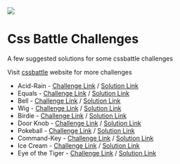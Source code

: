 <img src="assets/ws-css.png" />

# Css Battle Challenges

A few suggested solutions for some cssbattle challenges

Visit [cssbattle](https://cssbattle.dev/) website for more challenges

* Acid-Rain - [Challenge Link](https://cssbattle.dev/play/5) / [Solution Link](https://github.com/teacodema/Practice-css-darija/tree/master/5-Acid-Rain)
* Equals - [Challenge Link](https://cssbattle.dev/play/31) / [Solution Link](https://github.com/teacodema/Practice-css-darija/tree/master/31-Equals)
* Bell - [Challenge Link](https://cssbattle.dev/play/68) / [Solution Link](https://github.com/teacodema/Practice-css-darija/tree/master/68-Bell)
* Wig - [Challenge Link](https://cssbattle.dev/play/134) / [Solution Link](https://github.com/teacodema/Practice-css-darija/tree/master/134-Wig)
* Birdie - [Challenge Link](https://cssbattle.dev/play/33) / [Solution Link](https://github.com/teacodema/Practice-css-darija/tree/master/33-Birdie)
* Door Knob - [Challenge Link](https://cssbattle.dev/play/64) / [Solution Link](https://github.com/teacodema/Practice-css-darija/tree/master/64-Door-Knob)
* Pokeball - [Challenge Link](https://cssbattle.dev/play/95) / [Solution Link](https://github.com/teacodema/Practice-css-darija/tree/master/95-Pokeball)
* Command-Key - [Challenge Link](https://cssbattle.dev/play/63) / [Solution Link](https://github.com/teacodema/Practice-css-darija/tree/master/63-Command-Key)
* Ice Cream - [Challenge Link](https://cssbattle.dev/play/35) / [Solution Link](https://github.com/teacodema/Practice-css-darija/tree/master/35-Ice-Cream)
* Eye of the Tiger - [Challenge Link](https://cssbattle.dev/play/16) / [Solution Link](https://github.com/teacodema/Practice-css-darija/tree/master/16-Eye-of-the-Tiger)
